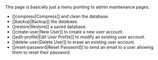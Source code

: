 This page is basically just a menu pointing to admin maintenance pages.

* [[compress|Compress]] and clean the database.
* [[backup|Backup]] the database.
* [[restore|Restore]] a saved database.
* [[create-user|New User]] to create a new user account.
* [[edit-profile|Edit User Profile]] to modify an existing user account.
* [[delete-user|Delete User]] to erase an existing user account.
* [[reset-password|Reset Password]] to send an email to a user allowing them to reset their password.
